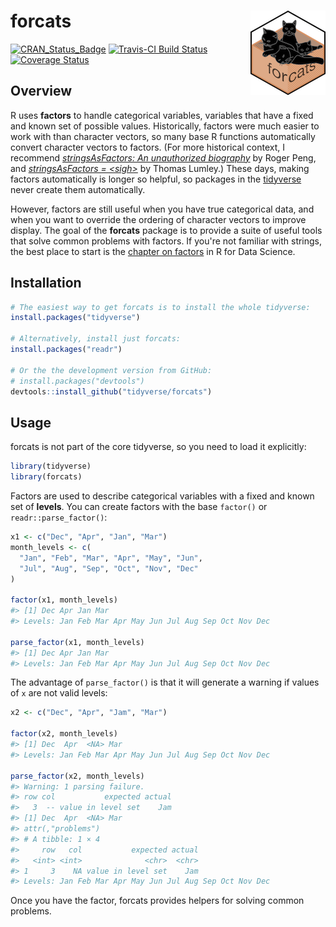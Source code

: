 
<!-- README.md is generated from README.Rmd. Please edit that file -->
forcats <img src="logo.png" align="right" />
============================================

[![CRAN\_Status\_Badge](http://www.r-pkg.org/badges/version/forcats)](https://cran.r-project.org/package=forcats) [![Travis-CI Build Status](https://travis-ci.org/tidyverse/forcats.svg?branch=master)](https://travis-ci.org/tidyverse/forcats) [![Coverage Status](https://img.shields.io/codecov/c/github/tidyverse/forcats/master.svg)](https://codecov.io/github/tidyverse/forcats?branch=master)

Overview
--------

R uses **factors** to handle categorical variables, variables that have a fixed and known set of possible values. Historically, factors were much easier to work with than character vectors, so many base R functions automatically convert character vectors to factors. (For more historical context, I recommend [*stringsAsFactors: An unauthorized biography*](http://simplystatistics.org/2015/07/24/stringsasfactors-an-unauthorized-biography/) by Roger Peng, and [*stringsAsFactors = &lt;sigh&gt;*](http://notstatschat.tumblr.com/post/124987394001/stringsasfactors-sigh) by Thomas Lumley.) These days, making factors automatically is longer so helpful, so packages in the [tidyverse](http://tidyverse.org) never create them automatically.

However, factors are still useful when you have true categorical data, and when you want to override the ordering of character vectors to improve display. The goal of the **forcats** package is to provide a suite of useful tools that solve common problems with factors. If you're not familiar with strings, the best place to start is the [chapter on factors](http://r4ds.had.co.nz/factors.html) in R for Data Science.

Installation
------------

``` r
# The easiest way to get forcats is to install the whole tidyverse:
install.packages("tidyverse")

# Alternatively, install just forcats:
install.packages("readr")

# Or the the development version from GitHub:
# install.packages("devtools")
devtools::install_github("tidyverse/forcats")
```

Usage
-----

forcats is not part of the core tidyverse, so you need to load it explicitly:

``` r
library(tidyverse)
library(forcats)
```

Factors are used to describe categorical variables with a fixed and known set of **levels**. You can create factors with the base `factor()` or `readr::parse_factor()`:

``` r
x1 <- c("Dec", "Apr", "Jan", "Mar")
month_levels <- c(
  "Jan", "Feb", "Mar", "Apr", "May", "Jun", 
  "Jul", "Aug", "Sep", "Oct", "Nov", "Dec"
)

factor(x1, month_levels)
#> [1] Dec Apr Jan Mar
#> Levels: Jan Feb Mar Apr May Jun Jul Aug Sep Oct Nov Dec

parse_factor(x1, month_levels)
#> [1] Dec Apr Jan Mar
#> Levels: Jan Feb Mar Apr May Jun Jul Aug Sep Oct Nov Dec
```

The advantage of `parse_factor()` is that it will generate a warning if values of `x` are not valid levels:

``` r
x2 <- c("Dec", "Apr", "Jam", "Mar")

factor(x2, month_levels)
#> [1] Dec  Apr  <NA> Mar 
#> Levels: Jan Feb Mar Apr May Jun Jul Aug Sep Oct Nov Dec

parse_factor(x2, month_levels)
#> Warning: 1 parsing failure.
#> row col           expected actual
#>   3  -- value in level set    Jam
#> [1] Dec  Apr  <NA> Mar 
#> attr(,"problems")
#> # A tibble: 1 × 4
#>     row   col           expected actual
#>   <int> <int>              <chr>  <chr>
#> 1     3    NA value in level set    Jam
#> Levels: Jan Feb Mar Apr May Jun Jul Aug Sep Oct Nov Dec
```

Once you have the factor, forcats provides helpers for solving common problems.
